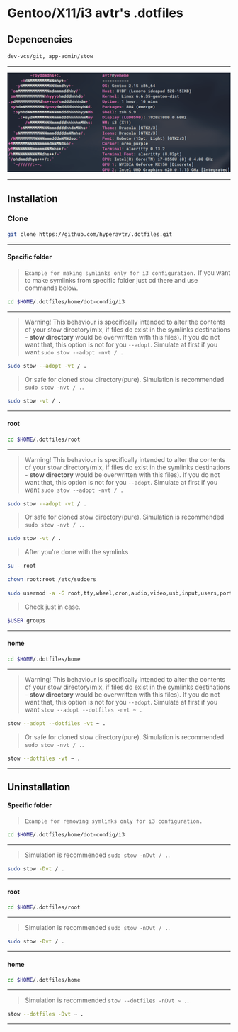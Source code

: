 # Gentoo/X11/i3 avtr's .dotfiles
## Depencencies
```bash
dev-vcs/git, app-admin/stow
```
---
![alt text](https://github.com/hyperavtr/.dotfiles/blob/main/syspic.png?raw=true)

--- 
## Installation

### Clone
```bash
git clone https://github.com/hyperavtr/.dotfiles.git
```
---
 #### Specific folder
 >`Example for making symlinks only for i3 configuration.` If you want to make symlinks from specific folder just cd there and use commands below.
 ```bash
 cd $HOME/.dotfiles/home/dot-config/i3
 ```
 ---
 >Warning! This behaviour is specifically intended to alter the contents of your stow directory(mix, if files do exist in the symlinks destinations - **stow directory** would be overwritten with this files). If you do not want that, this option is not for you `--adopt`. Simulate at first if you want `sudo stow --adopt -nvt / .`

 ```bash
sudo stow --adopt -vt / .
``` 
>Or safe for cloned stow directory(pure). Simulation is recommended `sudo stow -nvt / .`. 

```bash
sudo stow -vt / .
```
 ---
#### root

```bash
cd $HOME/.dotfiles/root
```
---
 >Warning! This behaviour is specifically intended to alter the contents of your stow directory(mix, if files do exist in the symlinks destinations - **stow directory** would be overwritten with this files). If you do not want that, this option is not for you `--adopt`. Simulate at first if you want `sudo stow --adopt -nvt / .`

 ```bash
sudo stow --adopt -vt / .
``` 
>Or safe for cloned stow directory(pure). Simulation is recommended `sudo stow -nvt / .`. 

```bash
sudo stow -vt / .
```
>After you're done with the symlinks

```bash
su - root
```
```bash
chown root:root /etc/sudoers
```
```bash
sudo usermod -a -G root,tty,wheel,cron,audio,video,usb,input,users,portage,plugdev,gamemode,pipewire $USER
```
>Check just in case.
```bash
$USER groups
```
---

#### home

```bash
cd $HOME/.dotfiles/home
```
---
>Warning! This behaviour is specifically intended to alter the contents of your stow directory(mix, if files do exist in the symlinks destinations - **stow directory** would be overwritten with this files). If you do not want that, this option is not for you `--adopt`. Simulate at first if you want `stow --adopt --dotfiles -nvt ~ .`

```bash
stow --adopt --dotfiles -vt ~ .
```
>Or safe for cloned stow directory(pure). Simulation is recommended `sudo stow -nvt / .`. 

```bash
stow --dotfiles -vt ~ .
```
---

## Uninstallation
#### Specific folder
>`Example for removing symlinks only for i3 configuration.`

 ```bash
 cd $HOME/.dotfiles/home/dot-config/i3
 ```
---
>Simulation is recommended `sudo stow -nDvt / .`.

```bash
sudo stow -Dvt / .
```
---

#### root

```bash
cd $HOME/.dotfiles/root
```
---
>Simulation is recommended `sudo stow -nDvt / .`.

```bash
sudo stow -Dvt / .
```
---

#### home

```bash
cd $HOME/.dotfiles/home
```
---
>Simulation is recommended `stow --dotfiles -nDvt ~ .`.

```bash
stow --dotfiles -Dvt ~ .
```
---
